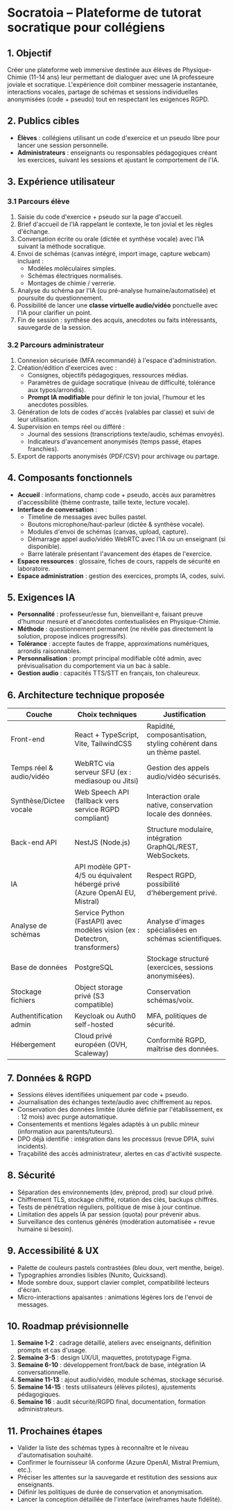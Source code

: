 # Socratoia – Plateforme de tutorat socratique pour collégiens

## 1. Objectif
Créer une plateforme web immersive destinée aux élèves de Physique-Chimie (11-14 ans) leur permettant de dialoguer avec une IA professeure joviale et socratique. L'expérience doit combiner messagerie instantanée, interactions vocales, partage de schémas et sessions individuelles anonymisées (code + pseudo) tout en respectant les exigences RGPD.

## 2. Publics cibles
- **Élèves** : collégiens utilisant un code d'exercice et un pseudo libre pour lancer une session personnelle.
- **Administrateurs** : enseignants ou responsables pédagogiques créant les exercices, suivant les sessions et ajustant le comportement de l'IA.

## 3. Expérience utilisateur
### 3.1 Parcours élève
1. Saisie du code d'exercice + pseudo sur la page d'accueil.
2. Brief d'accueil de l'IA rappelant le contexte, le ton jovial et les règles d'échange.
3. Conversation écrite ou orale (dictée et synthèse vocale) avec l'IA suivant la méthode socratique.
4. Envoi de schémas (canvas intégré, import image, capture webcam) incluant :
   - Modèles moléculaires simples.
   - Schémas électriques normalisés.
   - Montages de chimie / verrerie.
5. Analyse du schéma par l'IA (ou pré-analyse humaine/automatisée) et poursuite du questionnement.
6. Possibilité de lancer une **classe virtuelle audio/vidéo** ponctuelle avec l'IA pour clarifier un point.
7. Fin de session : synthèse des acquis, anecdotes ou faits intéressants, sauvegarde de la session.

### 3.2 Parcours administrateur
1. Connexion sécurisée (MFA recommandé) à l'espace d'administration.
2. Création/édition d'exercices avec :
   - Consignes, objectifs pédagogiques, ressources médias.
   - Paramètres de guidage socratique (niveau de difficulté, tolérance aux typos/arrondis).
   - **Prompt IA modifiable** pour définir le ton jovial, l'humour et les anecdotes possibles.
3. Génération de lots de codes d'accès (valables par classe) et suivi de leur utilisation.
4. Supervision en temps réel ou différé :
   - Journal des sessions (transcriptions texte/audio, schémas envoyés).
   - Indicateurs d'avancement anonymisés (temps passé, étapes franchies).
5. Export de rapports anonymisés (PDF/CSV) pour archivage ou partage.

## 4. Composants fonctionnels
- **Accueil** : informations, champ code + pseudo, accès aux paramètres d'accessibilité (thème contraste, taille texte, lecture vocale).
- **Interface de conversation** :
  - Timeline de messages avec bulles pastel.
  - Boutons microphone/haut-parleur (dictée & synthèse vocale).
  - Modules d'envoi de schémas (canvas, upload, capture).
  - Démarrage appel audio/vidéo WebRTC avec l'IA ou un enseignant (si disponible).
  - Barre latérale présentant l'avancement des étapes de l'exercice.
- **Espace ressources** : glossaire, fiches de cours, rappels de sécurité en laboratoire.
- **Espace administration** : gestion des exercices, prompts IA, codes, suivi.

## 5. Exigences IA
- **Personnalité** : professeur/esse fun, bienveillant·e, faisant preuve d'humour mesuré et d'anecdotes contextualisées en Physique-Chimie.
- **Méthode** : questionnement permanent (ne révèle pas directement la solution, propose indices progressifs).
- **Tolérance** : accepte fautes de frappe, approximations numériques, arrondis raisonnables.
- **Personnalisation** : prompt principal modifiable côté admin, avec prévisualisation du comportement via un bac à sable.
- **Gestion audio** : capacités TTS/STT en français, ton chaleureux.

## 6. Architecture technique proposée
| Couche | Choix techniques | Justification |
| --- | --- | --- |
| Front-end | React + TypeScript, Vite, TailwindCSS | Rapidité, composantisation, styling cohérent dans un thème pastel. |
| Temps réel & audio/vidéo | WebRTC via serveur SFU (ex : mediasoup ou Jitsi) | Gestion des appels audio/vidéo sécurisés. |
| Synthèse/Dictee vocale | Web Speech API (fallback vers service RGPD compliant) | Interaction orale native, conservation locale des données. |
| Back-end API | NestJS (Node.js) | Structure modulaire, intégration GraphQL/REST, WebSockets. |
| IA | API modèle GPT-4/5 ou équivalent hébergé privé (Azure OpenAI EU, Mistral) | Respect RGPD, possibilité d'hébergement privé. |
| Analyse de schémas | Service Python (FastAPI) avec modèles vision (ex : Detectron, transformers) | Analyse d'images spécialisées en schémas scientifiques. |
| Base de données | PostgreSQL | Stockage structuré (exercices, sessions anonymisées). |
| Stockage fichiers | Object storage privé (S3 compatible) | Conservation schémas/voix. |
| Authentification admin | Keycloak ou Auth0 self-hosted | MFA, politiques de sécurité.
| Hébergement | Cloud privé européen (OVH, Scaleway) | Conformité RGPD, maîtrise des données. |

## 7. Données & RGPD
- Sessions élèves identifiées uniquement par code + pseudo.
- Journalisation des échanges texte/audio avec chiffrement au repos.
- Conservation des données limitée (durée définie par l'établissement, ex : 12 mois) avec purge automatique.
- Consentements et mentions légales adaptés à un public mineur (information aux parents/tuteurs).
- DPO déjà identifié : intégration dans les processus (revue DPIA, suivi incidents).
- Traçabilité des accès administrateur, alertes en cas d'activité suspecte.

## 8. Sécurité
- Séparation des environnements (dev, préprod, prod) sur cloud privé.
- Chiffrement TLS, stockage chiffré, rotation des clés, backups chiffrés.
- Tests de pénétration réguliers, politique de mise à jour continue.
- Limitation des appels IA par session (quota) pour prévenir abus.
- Surveillance des contenus générés (modération automatisée + revue humaine si besoin).

## 9. Accessibilité & UX
- Palette de couleurs pastels contrastées (bleu doux, vert menthe, beige).
- Typographies arrondies lisibles (Nunito, Quicksand).
- Mode sombre doux, support clavier complet, compatibilité lecteurs d'écran.
- Micro-interactions apaisantes : animations légères lors de l'envoi de messages.

## 10. Roadmap prévisionnelle
1. **Semaine 1-2** : cadrage détaillé, ateliers avec enseignants, définition prompts et cas d'usage.
2. **Semaine 3-5** : design UX/UI, maquettes, prototypage Figma.
3. **Semaine 6-10** : développement front/back de base, intégration IA conversationnelle.
4. **Semaine 11-13** : ajout audio/vidéo, module schémas, stockage sécurisé.
5. **Semaine 14-15** : tests utilisateurs (élèves pilotes), ajustements pédagogiques.
6. **Semaine 16** : audit sécurité/RGPD final, documentation, formation administrateurs.

## 11. Prochaines étapes
- Valider la liste des schémas types à reconnaître et le niveau d'automatisation souhaité.
- Confirmer le fournisseur IA conforme (Azure OpenAI, Mistral Premium, etc.).
- Préciser les attentes sur la sauvegarde et restitution des sessions aux enseignants.
- Définir les politiques de durée de conservation et anonymisation.
- Lancer la conception détaillée de l'interface (wireframes haute fidélité).
